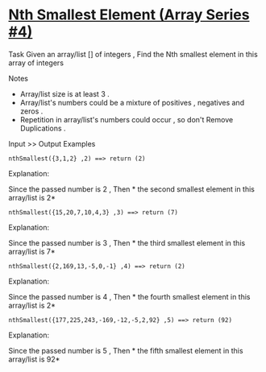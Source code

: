 # [Nth Smallest Element (Array Series #4)](https://www.codewars.com/kata/5a512f6a80eba857280000fc) #

Task
Given an array/list [] of integers , Find the Nth smallest element in this array of integers

Notes

* Array/list size is at least 3 .
* Array/list's numbers could be a mixture of positives , negatives and zeros .
* Repetition in array/list's numbers could occur , so don't Remove Duplications .

Input >> Output Examples

    nthSmallest({3,1,2} ,2) ==> return (2)

Explanation:

Since the passed number is 2 , Then * the second smallest element in this array/list is 2*

    nthSmallest({15,20,7,10,4,3} ,3) ==> return (7) 

Explanation:

Since the passed number is 3 , Then * the third smallest element in this array/list is 7*

    nthSmallest({2,169,13,-5,0,-1} ,4) ==> return (2) 

Explanation:

Since the passed number is 4 , Then * the fourth smallest element in this array/list is 2*

    nthSmallest({177,225,243,-169,-12,-5,2,92} ,5) ==> return (92) 

Explanation:

Since the passed number is 5 , Then * the fifth smallest element in this array/list is 92*

